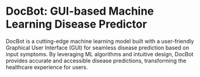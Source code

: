 # DocBot: GUI-based Machine Learning Disease Predictor
DocBot is a cutting-edge machine learning model built with a user-friendly Graphical User Interface (GUI) for seamless disease prediction based on input symptoms. By leveraging ML algorithms and intuitive design, DocBot provides accurate and accessible disease predictions, transforming the healthcare experience for users.
